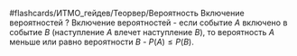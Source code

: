 #flashcards/ИТМО_гейдев/Теорвер/Вероятность
Включение вероятностей
?
Включение вероятностей - если событие $A$ включено в событие $B$ (наступление $A$ влечет наступление $B$), то вероятность $A$ меньше или равно вероятности $B$ - $P(A) \le P(B)$.
